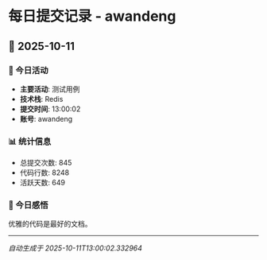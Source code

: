 # 每日提交记录 - awandeng

## 📅 2025-10-11

### 🎯 今日活动
- **主要活动**: 测试用例
- **技术栈**: Redis
- **提交时间**: 13:00:02
- **账号**: awandeng

### 📊 统计信息
- 总提交次数: 845
- 代码行数: 8248
- 活跃天数: 649

### 💭 今日感悟
优雅的代码是最好的文档。

---
*自动生成于 2025-10-11T13:00:02.332964*
